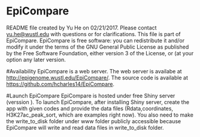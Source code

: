 # EpiCompare
README file created by Yu He on 02/21/2017.
Please contact yu.he@wustl.edu with questions or for clarifications.
This file is part of EpiCompare. EpiCompare is free software: you can redistribute it and/or modify it under the terms of the GNU General Public License as published by the Free Software Foundation, either version 3 of the License, or (at your option any later version.


#Availability
EpiCompare is a web server. The web server is availabe at http://epigenome.wustl.edu/EpiCompare/. The source code is available at https://github.com/hcharles14/EpiCompare. 

#Launch EpiCompare
EpiCompare is hosted under free Shiny server (verssion ). To launch EpiCompare, after installing Shiny server, create the app with given codes and provide the data files (Rdata,coordinates, H3K27ac_peak_sort, which are examples right now). You also need to make the write_to_disk folder under www folder publicly accessible because EpiCompare will write and read data files in write_to_disk folder. 

